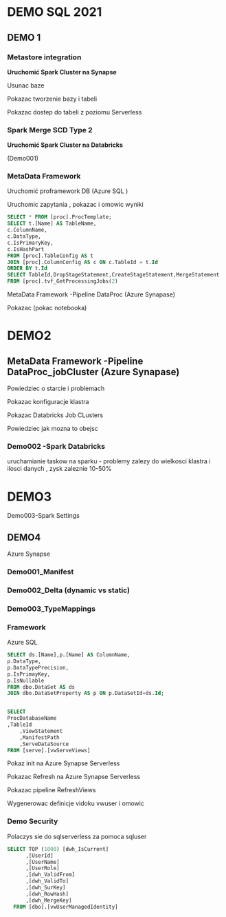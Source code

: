 # DEMO SQL 2021

## DEMO 1

### Metastore integration

**Uruchomić Spark Cluster na Synapse**

Usunac baze

Pokazac tworzenie bazy i tabeli 

Pokazac dostep do tabeli z poziomu Serverless

### Spark Merge SCD Type 2

**Uruchomić Spark Cluster na Databricks**

(Demo001)

### MetaData Framework

Uruchomić proframework DB (Azure SQL )

Uruchomic zapytania , pokazac i omowic wyniki

```sql
SELECT * FROM [proc].ProcTemplate;
SELECT t.[Name] AS TableName,
c.ColumnName,
c.DataType,
c.IsPrimaryKey,
c.IsHashPart
FROM [proc].TableConfig AS t
JOIN [proc].ColumnConfig AS c ON c.TableId = t.Id
ORDER BY t.Id
SELECT TableId,DropStageStatement,CreateStageStatement,MergeStatement 
FROM [proc].tvf_GetProcessingJobs(2)
```

MetaData Framework -Pipeline DataProc (Azure Synapase)

Pokazac (pokac notebooka)

# DEMO2

## MetaData Framework -Pipeline DataProc_jobCluster (Azure Synapase)

Powiedziec o starcie i problemach 

Pokazac konfiguracje klastra

Pokazac Databricks Job CLusters

Powiedziec jak mozna to obejsc 

### Demo002 -Spark Databricks 

uruchamianie taskow na sparku - problemy zalezy do wielkosci klastra i ilosci danych , zysk zaleznie 10-50%

# DEMO3

Demo003-Spark Settings

## DEMO4

Azure Synapse 

### Demo001_Manifest

### Demo002_Delta (dynamic vs static)

### Demo003_TypeMappings

### Framework

Azure SQL

```sql
SELECT ds.[Name],p.[Name] AS ColumnName,
p.DataType,
p.DataTypePrecision,
p.IsPrimayKey,
p.IsNullable
FROM dbo.DataSet AS ds
JOIN dbo.DataSetProperty AS p ON p.DataSetId=ds.Id;


SELECT 
ProcDatabaseName
,TableId
	,ViewStatement
	,ManifestPath
	,ServeDataSource
FROM [serve].[vwServeViews]

```

Pokaz init na Azure Synapse Serverless

Pokazac Refresh na Azure Synapse Serverless

Pokazac pipeline RefreshViews

Wygenerowac definicje vidoku vwuser i omowic

### Demo Security

Polaczys sie do sqlserverless za pomoca sqluser

```sql
SELECT TOP (1000) [dwh_IsCurrent]
      ,[UserId]
      ,[UserName]
      ,[UserRole]
      ,[dwh_ValidFrom]
      ,[dwh_ValidTo]
      ,[dwh_SurKey]
      ,[dwh_RowHash]
      ,[dwh_MergeKey]
  FROM [dbo].[vwUserManagedIdentity]
```

